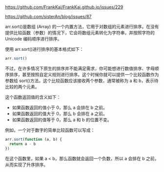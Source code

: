 https://github.com/FrankKai/FrankKai.github.io/issues/229

https://github.com/sisterAn/blog/issues/87

arr.sort()是数组 (Array) 的一个内置方法，它用于对数组的元素进行排序。在没有提供比较函数（参数）的情况下，它会将数组元素转化为字符串，并按照字符的 Unicode 编码顺序进行排序。

使用 arr.sort()进行排序的基本格式如下：

```js
arr.sort()
```

不过，在许多情况下原生的排序并不能满足需求，你可能想进行数值排序、字母顺序排序，甚至按照自定义规则进行排序。这个时候你就可以提供一个比较函数作为参数给 sort()方法。这个比较函数应该接收两个参数，通常被称为 a 和 b，表示待比较的两个元素。

这个函数返回值的含义如下：

- 如果函数返回的值小于 0，那么 a 会排在 b 之前。
- 如果函数返回的值大于 0，那么 b 会排在 a 之前。
- 如果函数返回的值等于 0，那么 a 和 b 的位置不变。

例如，一个对于数字的简单比较函数可以写成：

```js
arr.sort(function (a, b) {
  return a - b
})
```

在这个函数里，如果 a < b，那么函数就会返回一个负数，所以 a 会排在 b 之前，从而实现了升序排序。
